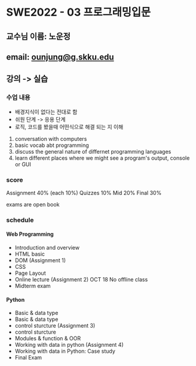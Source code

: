 # SWE2022 - 03 프로그래밍입문
## 교수님 이름: 노운정
## email: ounjung@g.skku.edu
## 강의 -> 실습

### 수업 내용
- 배경지식이 없다는 전대로 함
- 쉬원 단계 -> 응용 단계
- 로직, 코드를 봤을때 어떤식으로 해결 되는 지 이해
1. conversation with computers
2. basic vocab abt programming
3. discuss the general nature of differnet programming languages
4. learn different places where we might see a program's output, console or GUI

### score
Assignment 40% (each 10%)
Quizzes 10%
Mid 20%
Final 30%

exams are open book

### schedule
#### Web Programming
- Introduction and overview
- HTML basic
- DOM (Assignment 1)
- CSS
- Page Layout
- Online lecture (Assignment 2) OCT 18 No offline class
- Midterm exam
#### Python
- Basic & data type
- Basic & data type
- control sturcture (Assignment 3)
- control sturcture
- Modules & function & OOR
- Working with data in python (Assignment 4)
- Working with data in Python: Case study
- Final Exam